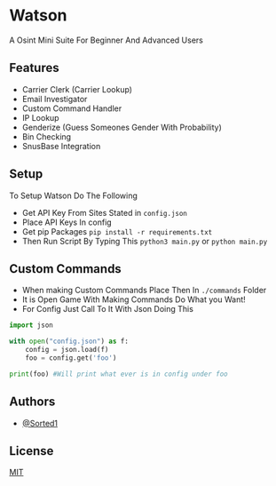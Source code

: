 
# Watson

A Osint Mini Suite For Beginner And Advanced Users

## Features

- Carrier Clerk (Carrier Lookup)
- Email Investigator
- Custom Command Handler
- IP Lookup
- Genderize (Guess Someones Gender With Probability)
- Bin Checking
- SnusBase Integration
## Setup
To Setup Watson Do The Following

 * Get API Key From Sites Stated in ```config.json```
 * Place API Keys In config
 * Get pip Packages `pip install -r requirements.txt`
 * Then Run Script By Typing This `python3 main.py` or `python main.py`
## Custom Commands
* When making Custom Commands Place Then In `./commands` Folder
* It is Open Game With Making Commands Do What you Want!
* For Config Just Call To It With Json Doing This 
```py
import json

with open("config.json") as f:
    config = json.load(f)
    foo = config.get('foo')

print(foo) #Will print what ever is in config under foo
```
## Authors

- [@Sorted1](https://www.github.com/sorted1)
## License

[MIT](https://choosealicense.com/licenses/mit/)

